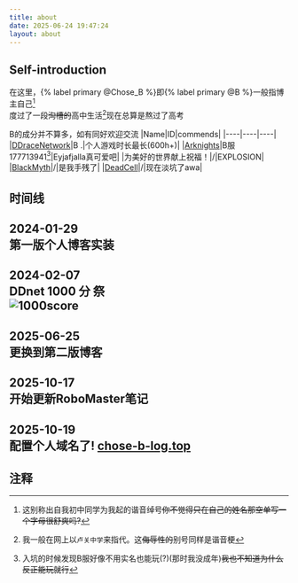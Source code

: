 ```yaml
---
title: about
date: 2025-06-24 19:47:24
layout: about
---
```

## Self-introduction
在这里，{% label primary @Chose_B %}即{% label primary @B %}一般指博主自己[^1]  
度过了一段~~沟槽的~~高中生活[^2]现在总算是熬过了高考

B的成分并不算多，如有同好欢迎交流
|Name|ID|commends|
|----|----|----|
|[DDraceNetwork](https://ddnet.org/players/B-32--32--32--46-/)|B   .|个人游戏时长最长(600h+)|
|[Arknights](https://ak.hypergryph.com/#index)|B服177713941[^3]|Eyjafjalla真可爱吧|
|为美好的世界献上祝福！|/|EXPLOSION|
|[BlackMyth](https://store.steampowered.com/app/2358720/_/)|/|是我手残了|
|[DeadCell](https://store.steampowered.com/app/588650/Dead_Cells/)|/|现在淡坑了awa|


## 时间线
2024-01-29  
第一版个人博客实装  
---
2024-02-07  
DDnet 1000 分 祭  
![1000score](/img/about/1000score.png)  
---
2025-06-25  
更换到第二版博客
---
2025-10-17  
开始更新RoboMaster笔记
---
2025-10-19  
配置个人域名了!
[chose-b-log.top](chose-b-log.top)
---

## 注释
[^1]: 这别称出自我初中同学为我起的谐音绰号~~你不觉得只在自己的姓名那空单写一个字母很舒爽吗?~~  

[^2]: 我一般在网上以`卢关中学`来指代。这~~侮辱性的~~别号同样是谐音梗

[^3]: 入坑的时候发现B服好像不用实名也能玩(?)(那时我没成年)~~我也不知道为什么反正能玩就行~~